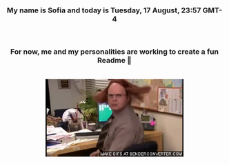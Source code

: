 


<div align="center">
<h3 >My name is Sofia and today is Tuesday, 17 August, 23:57 GMT-4</h3><br>
<h3 >For now, me and my personalities are working to create a fun Readme 👋
</h3><br>
<img src='img/dwight.gif' alt='working...'/>
</div>
